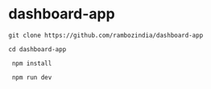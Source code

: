 # dashboard-app

``` git clone https://github.com/rambozindia/dashboard-app ``` 

``` cd dashboard-app ``` 

``` npm install``` 

``` npm run dev```

